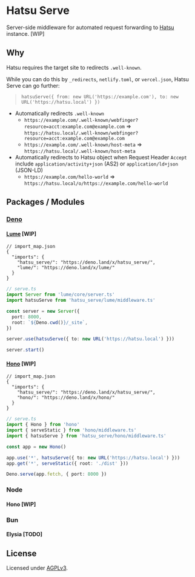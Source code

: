 # Hatsu Serve

Server-side middleware for automated request forwarding to [Hatsu](https://github.com/importantimport/hatsu) instance. [WIP]

## Why

Hatsu requires the target site to redirects `.well-known`.

While you can do this by `_redirects`, `netlify.toml`, or `vercel.json`, Hatsu Serve can go further:

> `hatsuServe({ from: new URL('https://example.com'), to: new URL('https://hatsu.local') })`

- Automatically redirects `.well-known`
  - `https://example.com/.well-known/webfinger?resource=acct:example.com@example.com` => `https://hatsu.local/.well-known/webfinger?resource=acct:example.com@example.com`
  - `https://example.com/.well-known/host-meta` => `https://hatsu.local/.well-known/host-meta`
- Automatically redirects to Hatsu object when Request Header `Accept` include `application/activity+json` (AS2) or `application/ld+json` (JSON-LD)
  - `https://example.com/hello-world` => `https://hatsu.local/o/https://example.com/hello-world`

## Packages / Modules

### [Deno](/deno/)

#### [Lume](/deno/lume/) [WIP]

```jsonc
// import_map.json
{
  "imports": {
    "hatsu_serve/": "https://deno.land/x/hatsu_serve/",
    "lume/": "https://deno.land/x/lume/"
  }
}
```

```ts
// serve.ts
import Server from 'lume/core/server.ts'
import hatsuServe from 'hatsu_serve/lume/middleware.ts'

const server = new Server({
  port: 8000,
  root: `${Deno.cwd()}/_site`,
})

server.use(hatsuServe({ to: new URL('https://hatsu.local') }))

server.start()
```

#### [Hono](/deno/hono/) [WIP]

```jsonc
// import_map.json
{
  "imports": {
    "hatsu_serve/": "https://deno.land/x/hatsu_serve/",
    "hono/": "https://deno.land/x/hono/"
  }
}
```

```ts
// serve.ts
import { Hono } from 'hono'
import { serveStatic } from 'hono/middleware.ts'
import { hatsuServe } from 'hatsu_serve/hono/middleware.ts'

const app = new Hono()

app.use('*', hatsuServe({ to: new URL('https://hatsu.local') }))
app.get('*', serveStatic({ root: './dist' }))

Deno.serve(app.fetch, { port: 8000 })
```

### Node

#### Hono [WIP]

<!-- ```ts
import { hatsuServe } from '@hatsu-serve/hono'
import { Hono } from 'hono'

const app = new Hono()

// app.get('/.well-known/*', wellKnown())
// app.use('*', hatsuServe({ to: new URL('https://hatsu.local') }))

export default app
``` -->

### Bun

#### Elysia [TODO]

## License

Licensed under [AGPLv3](/LICENSE).
